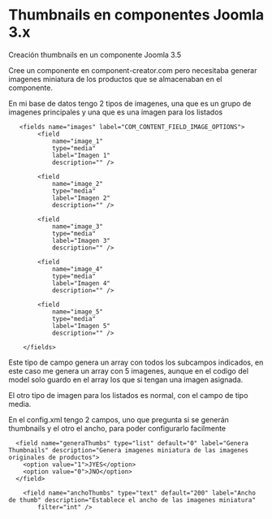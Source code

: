 # Thumbnails en componentes Joomla 3.x
Creación thumbnails en un componente Joomla 3.5

Cree un componente en component-creator.com pero necesitaba generar imagenes miniatura de los productos que se almacenaban en el componente.

En mi base de datos tengo 2 tipos de imagenes, una que es un grupo de imagenes principales y una que es una imagen para los listados

       <fields name="images" label="COM_CONTENT_FIELD_IMAGE_OPTIONS">
            <field
                name="image_1"
                type="media"
                label="Imagen 1"
                description="" />

            <field
                name="image_2"
                type="media"
                label="Imagen 2"
                description="" />

            <field
                name="image_3"
                type="media"
                label="Imagen 3"
                description="" />

            <field
                name="image_4"
                type="media"
                label="Imagen 4"
                description="" />

            <field
                name="image_5"
                type="media"
                label="Imagen 5"
                description="" />

        </fields>
        
Este tipo de campo genera un array con todos los subcampos indicados, en este caso me genera un array con 5 imagenes, aunque en el codigo del model solo guardo en el array los que si tengan una imagen asignada.

El otro tipo de imagen para los listados es normal, con el campo de tipo media.

En el config.xml tengo 2 campos, uno que pregunta si se generán thumbnails y el otro el ancho, para poder configurarlo facilmente

      <field name="generaThumbs" type="list" default="0" label="Genera Thumbnails" description="Genera imagenes miniatura de las imagenes originales de productos">
        <option value="1">JYES</option>
        <option value="0">JNO</option>
      </field>

        <field name="anchoThumbs" type="text" default="200" label="Ancho de thumb" description="Establece el ancho de las imagenes miniatura" 
            filter="int" />


